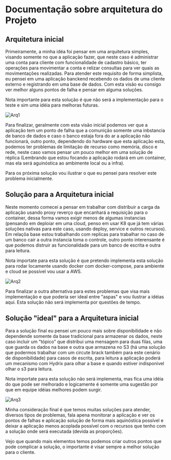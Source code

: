 # Documentação sobre arquitetura do Projeto

## Arquitetura inicial

Primeiramente, a minha idéa foi pensar em uma arquitetura simples, visando somente no que a aplicação fazer, que neste caso é administrar uma conta para cliente com funcionalidade de cadastro básico, ter operações para movimentar a conta e relizar consultas para ver quais as movimentações realizadas. Para atender este requisito de forma simplista, eu pensei em uma aplicação banckend recebendo os dados de uma cliente externo e registrando em uma base de dados. Com esta visão eu consigo ver melhor alguns pontos de falha e pensar em alguma soluções.

Nota importante para esta solução é que não será a implementação para o teste e sim uma idéia para melhoras futuras.

![Arq1](https://github.com/ander-f-silva/account-service/blob/main/document/image/start_architecture.png)

Para finalizar, geralmente com esta visão inicial podemos ver que a aplicação tem um ponto de falha que a comunição somente uma inbstancia de banco de dados e caso o banco estaja fora do ar a aplicação não funcionará, outro ponto, dependendo do hardware que esta aplicação esta, podemos ter problemas de limitação de recurso como memória, disco e rede, neste caso vamos pensar um pouco melhor em uma solução de réplica (Lembrando que estou focando a aplicação rodará em um container, mas ela será aguinóstica ao ambimente local ou a infra). 

Para os próxima solução vou ilustrar o que eu pensei para resolver este problema inicialmente. 


## Solução para a Arquitetura inicial

Neste momento comecei a pensar em trabalhar com distribuir a carga da aplicação usando proxy reverço que encanhará a requisição para o container, dessa forma vamos exigir menos de algumas instancias (pensando em deploiar em uma cloud, penso em usar K8 que já tem várias soluções nativas para este caso, usando deploy, service e outros recursos). Em relaçõa base estou trabalhando com replicas para trabalhar no caso de um banco cair a outra instancia toma o controle, outro ponto interensante é que podemos distruir as funcionalidade para um banco de escrita e outra para leitura.

Nota importate para esta solução é que pretendo implementa esta solução para rodar locamente usando docker com docker-compose, para ambiente e cloud se possível vou usar a AWS.

![Arq2](https://github.com/ander-f-silva/account-service/blob/main/document/image/second_architecture.png)

Para finalizar a outra alternativa para estes problemas que visa mais implementação e que poderia ser ideal entre "aspas" e vou ilustrar a idéias aqui. Esta solução não será implementa por questões de tempo.

## Solução "ideal" para a Arquitetura inicial

Para a solução final eu pensei um pouco mais sobre disponibilidade e não dependende somente da base tradicional para armazenar os dados, neste caso incluir um "tópico" que distribui uma mensagem para duas filas, uma que guarda os dados na base e outra que armazena no S3 (há uma solução que podermos trabalhar com um circute brack também para este cenário de disponibilidade) para casos de escrita, para leitura a aplicação poderá um mecanismo com Hydrix para olhar a base e quando estiver indisponivel olhar o s3 para leitura.

Nota importate para esta solução não será implementa, mas fica uma idéia do que pode ser melhorado e logicamente é somente uma sugestão por que em equipe idéias melhores podem surgir.

![Arq3](https://github.com/ander-f-silva/account-service/blob/main/document/image/final_architecture.png)

Minha consideração final é que temos muitas soluções para atender, diversos tipos de problemas, fala apena monitorar a aplicação e ver os pontos de falhas e aplicação solução de forma mais aquinóstica possível e deixar a aplicação menos acoplada possível com o recursos que tenho com a solução onde será executada (devida as proporções).

Vejo que quando mais elementos temos podemos criar outros pontos que pode complicar a solução, o importante é visar sempre a melhor solução para o cliente.
